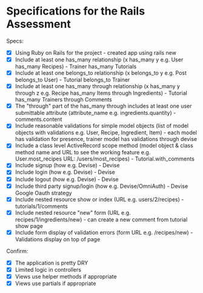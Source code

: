 # Specifications for the Rails Assessment

Specs:
- [x] Using Ruby on Rails for the project - created app using rails new
- [x] Include at least one has_many relationship (x has_many y e.g. User has_many Recipes) - Trainer has_many Tutorials
- [x] Include at least one belongs_to relationship (x belongs_to y e.g. Post belongs_to User) - Tutorial belongs_to Trainer
- [x] Include at least one has_many through relationship (x has_many y through z e.g. Recipe has_many Items through Ingredients) - Tutorial has_many Trainers through Comments
- [x] The "through" part of the has_many through includes at least one user submittable attribute (attribute_name e.g. ingredients.quantity) - comments.content
- [x] Include reasonable validations for simple model objects (list of model objects with validations e.g. User, Recipe, Ingredient, Item) - each model has validation for presence, trainer model has validations through devise
- [x] Include a class level ActiveRecord scope method (model object & class method name and URL to see the working feature e.g. User.most_recipes URL: /users/most_recipes) - Tutorial.with_comments
- [x] Include signup (how e.g. Devise) - Devise
- [x] Include login (how e.g. Devise) - Devise
- [x] Include logout (how e.g. Devise) - Devise
- [x] Include third party signup/login (how e.g. Devise/OmniAuth) - Devise Google Oauth strategy
- [x] Include nested resource show or index (URL e.g. users/2/recipes) - tutorials/1/comments
- [x] Include nested resource "new" form (URL e.g. recipes/1/ingredients/new) - can create a new comment from tutorial show page
- [x] Include form display of validation errors (form URL e.g. /recipes/new) - Validations display on top of page

Confirm:
- [x] The application is pretty DRY
- [x] Limited logic in controllers
- [x] Views use helper methods if appropriate
- [x] Views use partials if appropriate
